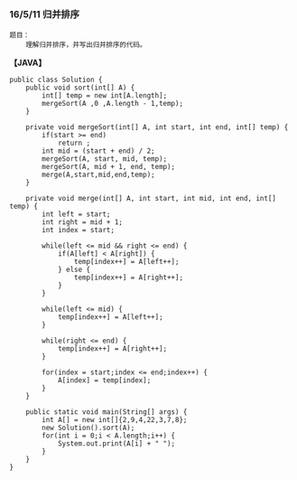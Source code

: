 ### 16/5/11 归并排序 ###

	题目：
		理解归并排序，并写出归并排序的代码。
**【JAVA】**

	public class Solution {
		public void sort(int[] A) {
			int[] temp = new int[A.length];
			mergeSort(A ,0 ,A.length - 1,temp);
		}
	
		private void mergeSort(int[] A, int start, int end, int[] temp) {
			if(start >= end)
				return ;
			int mid = (start + end) / 2;
			mergeSort(A, start, mid, temp);
			mergeSort(A, mid + 1, end, temp);
			merge(A,start,mid,end,temp);
		}
	
		private void merge(int[] A, int start, int mid, int end, int[] temp) {
			int left = start;
			int right = mid + 1;
			int index = start;
			
			while(left <= mid && right <= end) {
				if(A[left] < A[right]) {
					temp[index++] = A[left++];
				} else {
					temp[index++] = A[right++];
				}
			}
			
			while(left <= mid) {
				temp[index++] = A[left++];
			}
			
			while(right <= end) {
				temp[index++] = A[right++];
			}
			
			for(index = start;index <= end;index++) {
				A[index] = temp[index];
			}
		}
		
		public static void main(String[] args) {
			int A[] = new int[]{2,9,4,22,3,7,8};
			new Solution().sort(A);
			for(int i = 0;i < A.length;i++) {
				System.out.print(A[i] + " ");
			}
		}
	}
